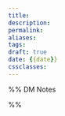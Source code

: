 ```yaml
---
title: 
description: 
permalink: 
aliases: 
tags: 
draft: true
date: {{date}}
cssclasses:
---
```




%% DM Notes



%%
